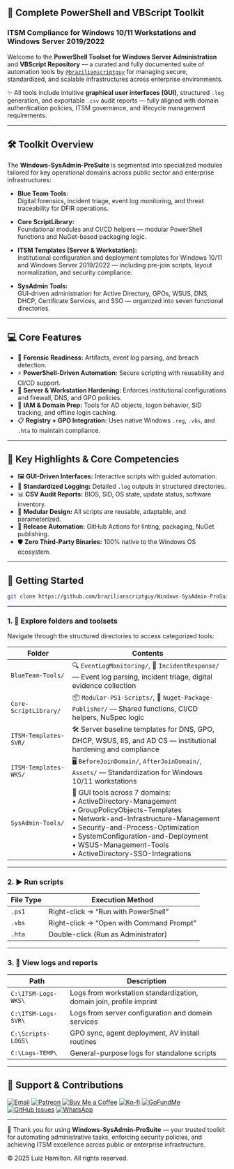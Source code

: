 ## 🚀 Complete PowerShell and VBScript Toolkit

### ITSM Compliance for Windows 10/11 Workstations and Windows Server 2019/2022

Welcome to the **PowerShell Toolset for Windows Server Administration** and **VBScript Repository** — a curated and fully documented suite of automation tools by [`@brazilianscriptguy`](https://github.com/brazilianscriptguy) for managing secure, standardized, and scalable infrastructures across enterprise environments.

✨ All tools include intuitive **graphical user interfaces (GUI)**, structured `.log` generation, and exportable `.csv` audit reports — fully aligned with domain authentication policies, ITSM governance, and lifecycle management requirements.

---

## 🛠️ Toolkit Overview

The **Windows-SysAdmin-ProSuite** is segmented into specialized modules tailored for key operational domains across public sector and enterprise infrastructures:

- **Blue Team Tools:**  
  Digital forensics, incident triage, event log monitoring, and threat traceability for DFIR operations.

- **Core ScriptLibrary:**  
  Foundational modules and CI/CD helpers — modular PowerShell functions and NuGet-based packaging logic.

- **ITSM Templates (Server & Workstation):**  
  Institutional configuration and deployment templates for Windows 10/11 and Windows Server 2019/2022 — including pre-join scripts, layout normalization, and security compliance.

- **SysAdmin Tools:**  
  GUI-driven administration for Active Directory, GPOs, WSUS, DNS, DHCP, Certificate Services, and SSO — organized into seven functional directories.

---

## 💻 Core Features

- 🧪 **Forensic Readiness:** Artifacts, event log parsing, and breach detection.  
- ⚡ **PowerShell-Driven Automation:** Secure scripting with reusability and CI/CD support.  
- 🔐 **Server & Workstation Hardening:** Enforces institutional configurations and firewall, DNS, and GPO policies.  
- 👤 **IAM & Domain Prep:** Tools for AD objects, logon behavior, SID tracking, and offline login caching.  
- 📋 **Registry + GPO Integration:** Uses native Windows `.reg`, `.vbs`, and `.hta` to maintain compliance.  

---

## 🌟 Key Highlights & Core Competencies

- 🖼️ **GUI-Driven Interfaces:** Interactive scripts with guided automation.  
- 📝 **Standardized Logging:** Detailed `.log` outputs in structured directories.  
- 📊 **CSV Audit Reports:** BIOS, SID, OS state, update status, software inventory.  
- 🧩 **Modular Design:** All scripts are reusable, adaptable, and parameterized.  
- 🔁 **Release Automation:** GitHub Actions for linting, packaging, NuGet publishing.  
- 🛡️ **Zero Third-Party Binaries:** 100% native to the Windows OS ecosystem.  

---

## 🚀 Getting Started

```bash
git clone https://github.com/brazilianscriptguy/Windows-SysAdmin-ProSuite.git
````

---

### 1. 📁 Explore folders and toolsets

Navigate through the structured directories to access categorized tools:

| Folder                | Contents                                                                                                                                                                                                                                                                                           |
| --------------------- | -------------------------------------------------------------------------------------------------------------------------------------------------------------------------------------------------------------------------------------------------------------------------------------------------- |
| `BlueTeam-Tools/`     | 🔍 `EventLogMonitoring/`, 🧪 `IncidentResponse/` — Event log parsing, incident triage, digital evidence collection                                                                                                                                                                                 |
| `Core-ScriptLibrary/` | 📦 `Modular-PS1-Scripts/`, 🚀 `Nuget-Package-Publisher/` — Shared functions, CI/CD helpers, NuSpec logic                                                                                                                                                                                           |
| `ITSM-Templates-SVR/` | 🛠️ Server baseline templates for DNS, GPO, DHCP, WSUS, IIS, and AD CS — institutional hardening and compliance                                                                                                                                                                                    |
| `ITSM-Templates-WKS/` | 🖥️ `BeforeJoinDomain/`, `AfterJoinDomain/`, `Assets/` — Standardization for Windows 10/11 workstations                                                                                                                                                                                            |
| `SysAdmin-Tools/`     | 🧩 GUI tools across 7 domains:<br> • ActiveDirectory-Management<br> • GroupPolicyObjects-Templates<br> • Network-and-Infrastructure-Management<br> • Security-and-Process-Optimization<br> • SystemConfiguration-and-Deployment<br> • WSUS-Management-Tools<br> • ActiveDirectory-SSO-Integrations |

---

### 2. ▶️ Run scripts

| File Type | Execution Method                         |
| --------- | ---------------------------------------- |
| `.ps1`    | Right-click → “Run with PowerShell”      |
| `.vbs`    | Right-click → “Open with Command Prompt” |
| `.hta`    | Double-click (Run as Administrator)      |

---

### 3. 📂 View logs and reports

| Path                | Description                                                         |
| ------------------- | ------------------------------------------------------------------- |
| `C:\ITSM-Logs-WKS\` | Logs from workstation standardization, domain join, profile imprint |
| `C:\ITSM-Logs-SVR\` | Logs from server configuration and domain services                  |
| `C:\Scripts-LOGS\`  | GPO sync, agent deployment, AV install routines                     |
| `C:\Logs-TEMP\`     | General-purpose logs for standalone scripts                         |

---

## 🤝 Support & Contributions

[![Email](https://img.shields.io/badge/Email-luizhamilton.lhr@gmail.com-D14836?style=for-the-badge\&logo=gmail)](mailto:luizhamilton.lhr@gmail.com)
[![Patreon](https://img.shields.io/badge/Support%20Me-Patreon-red?style=for-the-badge\&logo=patreon)](https://www.patreon.com/brazilianscriptguy)
[![Buy Me a Coffee](https://img.shields.io/badge/Buy%20Me%20a%20Coffee-yellow?style=for-the-badge\&logo=buymeacoffee)](https://buymeacoffee.com/brazilianscriptguy)
[![Ko-fi](https://img.shields.io/badge/Ko--fi-blue?style=for-the-badge\&logo=kofi)](https://ko-fi.com/brazilianscriptguy)
[![GoFundMe](https://img.shields.io/badge/GoFundMe-green?style=for-the-badge\&logo=gofundme)](https://www.gofundme.com/f/brazilianscriptguy)
[![GitHub Issues](https://img.shields.io/badge/Report%20Issues-GitHub-blue?style=for-the-badge\&logo=github)](https://github.com/brazilianscriptguy/Windows-SysAdmin-ProSuite/issues)
[![WhatsApp](https://img.shields.io/badge/Join%20Us-WhatsApp-25D366?style=for-the-badge\&logo=whatsapp)](https://whatsapp.com/channel/0029VaEgqC50G0XZV1k4Mb1c)

---

💼 Thank you for using **Windows-SysAdmin-ProSuite** — your trusted toolkit for automating administrative tasks, enforcing security policies, and achieving ITSM excellence across public or enterprise infrastructure.

© 2025 Luiz Hamilton. All rights reserved.
